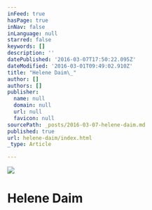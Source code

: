```yaml
---
inFeed: true
hasPage: true
inNav: false
inLanguage: null
starred: false
keywords: []
description: ''
datePublished: '2016-03-07T17:50:22.095Z'
dateModified: '2016-03-01T09:49:02.910Z'
title: "Helene Daim\_"
author: []
authors: []
publisher:
  name: null
  domain: null
  url: null
  favicon: null
sourcePath: _posts/2016-03-07-helene-daim.md
published: true
url: helene-daim/index.html
_type: Article

---
```

![](https://the-grid-user-content.s3-us-west-2.amazonaws.com/2aeebde0-49b8-46eb-8c14-9777adcd9727.png)

# Helene Daim